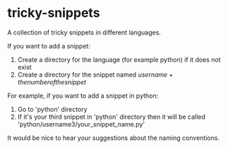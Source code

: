 # tricky-snippets
A collection of tricky snippets in different languages.

If you want to add a snippet:

1. Create a directory for the language (for example python) if it does not exist
2. Create a directory for the snippet named $username + the number of the snippet$

For example, if you want to add a snippet in python:

1. Go to 'python' directory
2. If it's your third snippet in 'python' directory then it will be called 'python/username3/your_snippet_name.py'

It would be nice to hear your suggestions about the naming conventions.
